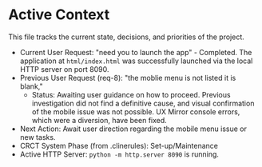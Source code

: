 # Active Context

This file tracks the current state, decisions, and priorities of the project.

- Current User Request: "need you to launch the app" - Completed. The application at `html/index.html` was successfully launched via the local HTTP server on port 8090.
- Previous User Request (req-8): "the moblie menu is not listed it is blank,"
  - Status: Awaiting user guidance on how to proceed. Previous investigation did not find a definitive cause, and visual confirmation of the mobile issue was not possible. UX Mirror console errors, which were a diversion, have been fixed.
- Next Action: Await user direction regarding the mobile menu issue or new tasks.
- CRCT System Phase (from .clinerules): Set-up/Maintenance
- Active HTTP Server: `python -m http.server 8090` is running.
